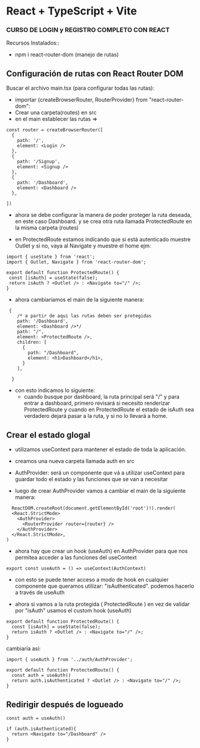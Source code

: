 # React + TypeScript + Vite
### CURSO DE LOGIN y REGISTRO COMPLETO CON REACT


Recursos Instalados::

- npm i react-router-dom (manejo de rutas)
<!-- - [@vitejs/plugin-react-swc](https://github.com/vitejs/vite-plugin-react-swc) uses [SWC](https://swc.rs/) for Fast Refresh -->

## Configuración de rutas con React Router DOM

Buscar el archivo main.tsx (para configurar todas las rutas):

- importar {createBrowserRouter, RouterProvider} from "react-router-dom":
- Crear una carpeta(routes) en src
- en el main establecer las rutas =>

```tsx
const router = createBrowserRouter([
  {
    path: '/',
    element: <Login />
  },
  {
    path: '/Signup',
    element: <Signup />
  },
  {
    path: '/Dashboard',
    element: <Dashboard />
  },

])
```
- ahora se debe configurar la manera de poder proteger la ruta deseada, en este caso Dashboard. y se crea otra ruta llamada ProtectedRoute en la misma carpeta (routes)

- en ProtectedRoute estamos indicando que si está autenticado muestre Outlet y si no, vaya al Navigate y muestre el home ejm:

 ```tsx
import { useState } from 'react';
import { Outlet, Navigate } from 'react-router-dom';

export default function ProtectedRoute() {
  const [isAuth] = useState(false);
  return isAuth ? <Outlet /> : <Navigate to="/" />;
}
```
- ahora cambiariamos el main de la siguiente manera:
  
```tsx
 {
    /* a partir de aqui las rutas deben ser protegidas 
    path: '/Dashboard',
    element: <Dashboard />*/
    path: "/",
    element: <ProtectedRoute />,
    children: [
      {
        path: "/Dashboard",
        element: <h1>Dashboard</h1>,
      }
    ],

  }
```
- con esto indicamos lo siguiente: 
  - cuando busque por dashboard, la ruta principal será "/" y para entrar a dashboard, primero revisará si necesito renderizar ProtectedRoute y cuando en ProtectedRoute el estado de isAuth sea verdadero dejará pasar a la ruta, y si no lo llevará a home.
  
## Crear el estado glogal

- utilizamos useContext para mantener el estado de toda la aplicación.
- creamos una nueva carpeta llamada auth en src
- AuthProvider: será un componente que vá a utilizar useContext para guardar todo el estado y las funciones que se van a necesitar

- luego de crear AuthProvider vamos a cambiar el main de la siguiente manera: 
```tsx
  ReactDOM.createRoot(document.getElementById('root')!).render(
  <React.StrictMode>
    <AuthProvider>
      <RouterProvider router={router} />
    </AuthProvider>
  </React.StrictMode>,
)
```

- ahora hay que crear un hook (useAuth) en AuthProvider para que nos permitea acceder a las funciones del useContext
  
```tsx
export const useAuth = () => useContext(AuthContext)
```
- con esto se puede tener acceso a modo de hook en cualquier componente que queramos utilizar: "isAuthenticated". podemos hacerlo a través de useAuth

- ahora si vamos a la ruta protegida ( ProtectedRoute ) en vez de validar por "isAuth" usamos el custom hook (useAuth)
 
```tsx
export default function ProtectedRoute() {
  const [isAuth] = useState(false);
  return isAuth ? <Outlet /> : <Navigate to="/" />;
}
```
cambiaria así:

```tsx
import { useAuth } from '../auth/AuthProvider';

export default function ProtectedRoute() {
  const auth = useAuth()
  return auth.isAuthenticated ? <Outlet /> : <Navigate to="/" />;
}
```

##
##

## Redirigir después de logueado


```tsx
const auth = useAuth()

if (auth.isAuthenticated){
  return <Navigate to="/Dashboard" />
}

```